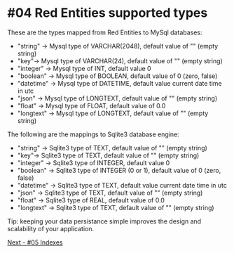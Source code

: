 # #04 Red Entities supported types

These are the types mapped from Red Entities to MySql databases:

* "string" -> Mysql type of VARCHAR(2048), default value of "" (empty string)
* "key"-> Mysql type of VARCHAR(24), default value of "" (empty string)
* "integer" -> Mysql type of INT, default value 0
* "boolean" -> Mysql type of BOOLEAN, default value of 0 (zero, false)
* "datetime" -> Mysql type of DATETIME, default value current date time in utc
* "json" -> Mysql type of LONGTEXT, default value of "" (empty string)
* "float" -> Mysql type of FLOAT, default value of 0.0
* "longtext" -> Mysql type of LONGTEXT, default value of "" (empty string)

The following are the mappings to Sqlite3 database engine:

* "string" -> Sqlite3 type of TEXT, default value of "" (empty string)
* "key"-> Sqlite3 type of TEXT, default value of "" (empty string)
* "integer" -> Sqlite3 type of INTEGER, default value 0
* "boolean" -> Sqlite3 type of INTEGER (0 or 1), default value of 0 (zero, false)
* "datetime" -> Sqlite3 type of TEXT, default value current date time in utc
* "json" -> Sqlite3 type of TEXT, default value of "" (empty string)
* "float" -> Sqlite3 type of REAL, default value of 0.0
* "longtext" -> Sqlite3 type of TEXT, default value of "" (empty string)

Tip: keeping your data persistance simple improves the design and scalability of your application.

[Next - #05 Indexes](/docs/05-indexes.md)